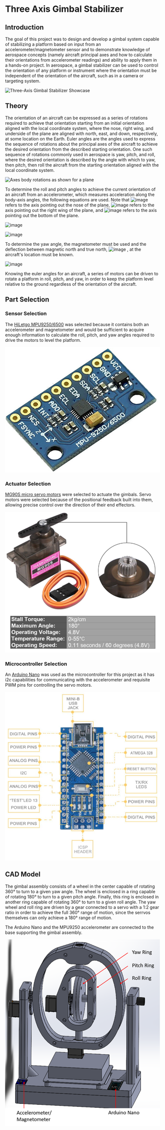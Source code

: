 # Three Axis Gimbal Stabilizer

## Introduction

The goal of this project was to design and develop a gimbal system capable of stabilizing a platform based on input from an accelerometer/magnetometer sensor and to demonstrate knowledge of aerospace concepts (namely aircraft principal axes and how to calculate their orientations from accelerometer readings) and ability to apply them in a hands-on project. In aerospace, a gimbal stabilizer can be used to control the orientation of any platform or instrument where the orientation must be independent of the orientation of the aircraft, such as in a camera or targeting system.

![Three-Axis Gimbal Stabilizer Showcase](https://github.com/BrandonBNguyen/Three-Axis-Gimbal-Stabilizer/blob/main/Images/stabilizer%20showcase.gif?raw=true)

## Theory

The orientation of an aircraft can be expressed as a series of rotations required to achieve that orientation starting from an initial orientation aligned with the local coordinate system, where the nose, right wing, and underside of the plane are aligned with north, east, and down, respectively, at some location on the Earth. Euler angles are the angles used to express the sequence of rotations about the principal axes of the aircraft to achieve the desired orientation from the described starting orientation. One such sequence of rotations commonly used in aerospace is yaw, pitch, and roll, where the desired orientation is described by the angle with which to yaw, then pitch, then roll the aircraft from the starting orientation aligned with the local coordinate system.

![Axes body rotations as shown for a plane](https://www.grc.nasa.gov/www/k-12/airplane/Images/rotations.gif)

To determine the roll and pitch angles to achieve the current orientation of an aircraft from an accelerometer, which measures acceleration along the body-axis angles, the following equations are used. Note that ![image](https://user-images.githubusercontent.com/19226773/112064150-c2993680-8b1f-11eb-8506-df90c7d99604.png) refers to the axis pointing out the nose of the plane, ![image](https://user-images.githubusercontent.com/19226773/112064219-d9d82400-8b1f-11eb-8d28-8dbb1afd5a1d.png) refers to the axis pointing out the right wing of the plane, and ![image](https://user-images.githubusercontent.com/19226773/112064251-e492b900-8b1f-11eb-9c56-ba1387fe8e43.png) refers to the axis pointing out the bottom of the plane.

![image](https://user-images.githubusercontent.com/19226773/112064676-9631ea00-8b20-11eb-81db-6eaba842998c.png)

![image](https://user-images.githubusercontent.com/19226773/112064768-bcf02080-8b20-11eb-8d58-c80a8a41bf3a.png)

To determine the yaw angle, the magnetometer must be used and the deflection between magnetic north and true north, ![image](https://user-images.githubusercontent.com/19226773/112065019-2cfea680-8b21-11eb-841b-2c8bf099a2ca.png)
, at the aircraft's location must be known.

![image](https://user-images.githubusercontent.com/19226773/112065132-5fa89f00-8b21-11eb-9a88-f0e400b1ec82.png)

Knowing the euler angles for an aircraft, a series of motors can be driven to rotate a platform in roll, pitch, and yaw, in order to keep the platform level relative to the ground regardless of the orientation of the aircraft.

## Part Selection

### Sensor Selection

The [HiLetgo MPU9250/6500](https://www.amazon.com/gp/product/B01I1J0Z7Y/ref=ppx_yo_dt_b_search_asin_title?ie=UTF8&psc=1) was selected because it contains both an accelerometer and magnetometer and would be sufficient to acquire enough information to calculate the roll, pitch, and yaw angles required to drive the motors to level the platform.

![HiLetgo MPU9250/6500](https://github.com/BrandonBNguyen/Three-Axis-Gimbal-Stabilizer/blob/main/Images/MPU9250.PNG?raw=true)

### Actuator Selection

[MG90S micro servo motors](https://www.amazon.com/gp/product/B07F7VJQL5/ref=ppx_yo_dt_b_search_asin_title?ie=UTF8&psc=1) were selected to actuate the gimbals. Servo motors were selected because of the positional feedback built into them, allowing precise control over the direction of their end effectors.

![MG90S micro servo motors](https://github.com/BrandonBNguyen/Three-Axis-Gimbal-Stabilizer/blob/main/Images/MG90S%20Micro%20Servo.PNG?raw=true)

### Microcontroller Selection

An [Arduino Nano](https://www.amazon.com/gp/product/B0713XK923/ref=ppx_yo_dt_b_search_asin_title?ie=UTF8&psc=1) was used as the microcontroller for this project as it has i2c capabilities for communicating with the accelerometer and requisite PWM pins for controlling the servo motors.

![Arduino Nano](https://github.com/BrandonBNguyen/Three-Axis-Gimbal-Stabilizer/blob/main/Images/Arduino%20Nano.PNG?raw=true)

## CAD Model

The gimbal assembly consists of a wheel in the center capable of rotating 360° to turn to a given yaw angle. The wheel is enclosed in a ring capable of rotating 180° to turn to a given pitch angle. Finally, this ring is enclosed in another ring capable of rotating 360° to turn to a given roll angle. The yaw wheel and roll ring are driven by a gear connected to a servo with a 1:2 gear ratio in order to achieve the full 360° range of motion, since the serrvos themselves can only achieve a 180° range of motion.

The Arduino Nano and the MPU9250 accelerometer are connected to the base supporting the gimbal assembly.

![Gimbal Assembly](https://github.com/BrandonBNguyen/Three-Axis-Gimbal-Stabilizer/blob/main/Images/Gimbal%20Assembly.PNG?raw=true)
